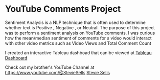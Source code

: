 # YouTube Comments Project

Sentiment Analysis is a NLP technique that is often used to determine whether text is Positive , Negative , or Neutral. The purpose of this project was to perform a sentiment analysis on YouTube comments. I was curious how the mean/median sentiment of comments for a video would interact with other video metrics such as Video Views and Total Comment Count

I created an interactive Tableau dashboad that can be viewed at
[Tableau Dashboard](https://public.tableau.com/views/SentimentAnalysisDashboard_16694102080060/Dashboard1?:language=en-US&:display_count=n&:origin=viz_share_link)

Check out my brother's YouTube Channel at
https://www.youtube.com/@StevieSells
[Stevie Sells](https://www.youtube.com/c/steviesells)
